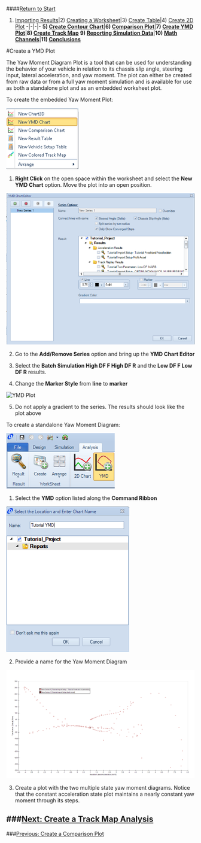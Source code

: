 ####[Return to Start](1_Tutorial_3.md)

1) [Importing Results](2_Importing_Results.md)|2) [Creating a Worksheet](3_Create_Worksheet.md)|3) [Create Table](4_CreateTable.md)|4) [Create 2D Plot](5_2DChart.md)
-|-|-|-
__5) [Create Contour Chart](6_ContourChart.md)__|__6) [Comparison Plot](7_CompPlot.md)__|__7) [Create YMD Plot](8_YMDPlot.md)__|__8) [Create Track Map](9_TrackMap.md)__
__9) [Reporting Simulation Data](10_SimReport.md)__|__10) [Math Channels](11_MathChan.md)__|__11) [Conclusions](12_Conclusion.md)__

#Create a YMD Plot

The Yaw Moment Diagram Plot is a tool that can be used for understanding the behavior of your vehicle in relation to its chassis slip angle, steering input, lateral acceleration, and yaw moment. The plot can either be created from raw data or from a full yaw moment simulation and is available for use as both a standalone plot and as an embedded worksheet plot.

To create the embedded Yaw Moment Plot:

![New YMD Plot](../img/new_ymd_plot.png)

1) __Right Click__ on the open space within the worksheet and select the __New YMD Chart__ option. Move the plot into an open position.

![YMD Chart Editor](../img/YMD_editor.png)

2) Go to the __Add/Remove Series__ option and bring up the __YMD Chart Editor__

3) Select the __Batch Simulation High DF F High DF R__ and the __Low DF F Low DF R__ results.

4) Change the __Marker Style__ from __line__ to __marker__

![YMD Plot](../img/YMD_plot)

5) Do not apply a gradient to the series. The results should look like the plot above

To create a standalone Yaw Moment Diagram:

![New YMD](../img/new_yaw_moment.png)

1) Select the __YMD__ option listed along the __Command Ribbon__

![YMD Name](../img/name_ymd.png)

2) Provide a name for the Yaw Moment Diagram

![Multi State YMD](../img/multi_state_ymd.png)

3) Create a plot with the two multiple state yaw moment diagrams. Notice that the constant acceleration state plot maintains a nearly constant yaw moment through its steps.

###[Next: Create a Track Map Analysis](9_TrackMap.md)
---
###[Previous: Create a Comparison Plot](7_CompPlot.md)